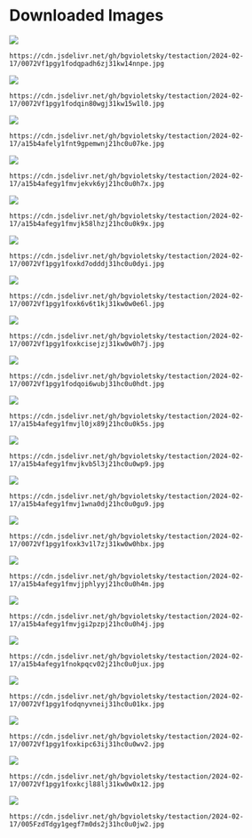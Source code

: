 # Downloaded Images

![](https://cdn.jsdelivr.net/gh/bgvioletsky/testaction/2024-02-17/0072Vf1pgy1fodqpadh6zj31kw14nnpe.jpg)
```
https://cdn.jsdelivr.net/gh/bgvioletsky/testaction/2024-02-17/0072Vf1pgy1fodqpadh6zj31kw14nnpe.jpg
```
![](https://cdn.jsdelivr.net/gh/bgvioletsky/testaction/2024-02-17/0072Vf1pgy1fodqin80wgj31kw15w1l0.jpg)
```
https://cdn.jsdelivr.net/gh/bgvioletsky/testaction/2024-02-17/0072Vf1pgy1fodqin80wgj31kw15w1l0.jpg
```
![](https://cdn.jsdelivr.net/gh/bgvioletsky/testaction/2024-02-17/a15b4afely1fnt9gpemwnj21hc0u07ke.jpg)
```
https://cdn.jsdelivr.net/gh/bgvioletsky/testaction/2024-02-17/a15b4afely1fnt9gpemwnj21hc0u07ke.jpg
```
![](https://cdn.jsdelivr.net/gh/bgvioletsky/testaction/2024-02-17/a15b4afegy1fmvjekvk6yj21hc0u0h7x.jpg)
```
https://cdn.jsdelivr.net/gh/bgvioletsky/testaction/2024-02-17/a15b4afegy1fmvjekvk6yj21hc0u0h7x.jpg
```
![](https://cdn.jsdelivr.net/gh/bgvioletsky/testaction/2024-02-17/a15b4afegy1fmvjk58lhzj21hc0u0k9x.jpg)
```
https://cdn.jsdelivr.net/gh/bgvioletsky/testaction/2024-02-17/a15b4afegy1fmvjk58lhzj21hc0u0k9x.jpg
```
![](https://cdn.jsdelivr.net/gh/bgvioletsky/testaction/2024-02-17/0072Vf1pgy1foxkd7odddj31hc0u0dyi.jpg)
```
https://cdn.jsdelivr.net/gh/bgvioletsky/testaction/2024-02-17/0072Vf1pgy1foxkd7odddj31hc0u0dyi.jpg
```
![](https://cdn.jsdelivr.net/gh/bgvioletsky/testaction/2024-02-17/0072Vf1pgy1foxk6v6t1kj31kw0w0e6l.jpg)
```
https://cdn.jsdelivr.net/gh/bgvioletsky/testaction/2024-02-17/0072Vf1pgy1foxk6v6t1kj31kw0w0e6l.jpg
```
![](https://cdn.jsdelivr.net/gh/bgvioletsky/testaction/2024-02-17/0072Vf1pgy1foxkcisejzj31kw0w0h7j.jpg)
```
https://cdn.jsdelivr.net/gh/bgvioletsky/testaction/2024-02-17/0072Vf1pgy1foxkcisejzj31kw0w0h7j.jpg
```
![](https://cdn.jsdelivr.net/gh/bgvioletsky/testaction/2024-02-17/0072Vf1pgy1fodqoi6wubj31hc0u0hdt.jpg)
```
https://cdn.jsdelivr.net/gh/bgvioletsky/testaction/2024-02-17/0072Vf1pgy1fodqoi6wubj31hc0u0hdt.jpg
```
![](https://cdn.jsdelivr.net/gh/bgvioletsky/testaction/2024-02-17/a15b4afegy1fmvjl0jx89j21hc0u0k5s.jpg)
```
https://cdn.jsdelivr.net/gh/bgvioletsky/testaction/2024-02-17/a15b4afegy1fmvjl0jx89j21hc0u0k5s.jpg
```
![](https://cdn.jsdelivr.net/gh/bgvioletsky/testaction/2024-02-17/a15b4afegy1fmvjkvb5l3j21hc0u0wp9.jpg)
```
https://cdn.jsdelivr.net/gh/bgvioletsky/testaction/2024-02-17/a15b4afegy1fmvjkvb5l3j21hc0u0wp9.jpg
```
![](https://cdn.jsdelivr.net/gh/bgvioletsky/testaction/2024-02-17/a15b4afegy1fmvj1wna0dj21hc0u0gu9.jpg)
```
https://cdn.jsdelivr.net/gh/bgvioletsky/testaction/2024-02-17/a15b4afegy1fmvj1wna0dj21hc0u0gu9.jpg
```
![](https://cdn.jsdelivr.net/gh/bgvioletsky/testaction/2024-02-17/0072Vf1pgy1foxk3v1l7zj31kw0w0hbx.jpg)
```
https://cdn.jsdelivr.net/gh/bgvioletsky/testaction/2024-02-17/0072Vf1pgy1foxk3v1l7zj31kw0w0hbx.jpg
```
![](https://cdn.jsdelivr.net/gh/bgvioletsky/testaction/2024-02-17/a15b4afegy1fmvjjphlyyj21hc0u0h4m.jpg)
```
https://cdn.jsdelivr.net/gh/bgvioletsky/testaction/2024-02-17/a15b4afegy1fmvjjphlyyj21hc0u0h4m.jpg
```
![](https://cdn.jsdelivr.net/gh/bgvioletsky/testaction/2024-02-17/a15b4afegy1fmvjgi2pzpj21hc0u0h4j.jpg)
```
https://cdn.jsdelivr.net/gh/bgvioletsky/testaction/2024-02-17/a15b4afegy1fmvjgi2pzpj21hc0u0h4j.jpg
```
![](https://cdn.jsdelivr.net/gh/bgvioletsky/testaction/2024-02-17/a15b4afegy1fnokpqcv02j21hc0u0jux.jpg)
```
https://cdn.jsdelivr.net/gh/bgvioletsky/testaction/2024-02-17/a15b4afegy1fnokpqcv02j21hc0u0jux.jpg
```
![](https://cdn.jsdelivr.net/gh/bgvioletsky/testaction/2024-02-17/0072Vf1pgy1fodqnyvneij31hc0u01kx.jpg)
```
https://cdn.jsdelivr.net/gh/bgvioletsky/testaction/2024-02-17/0072Vf1pgy1fodqnyvneij31hc0u01kx.jpg
```
![](https://cdn.jsdelivr.net/gh/bgvioletsky/testaction/2024-02-17/0072Vf1pgy1foxkipc63ij31hc0u0wv2.jpg)
```
https://cdn.jsdelivr.net/gh/bgvioletsky/testaction/2024-02-17/0072Vf1pgy1foxkipc63ij31hc0u0wv2.jpg
```
![](https://cdn.jsdelivr.net/gh/bgvioletsky/testaction/2024-02-17/0072Vf1pgy1foxkcjl88lj31kw0w0x12.jpg)
```
https://cdn.jsdelivr.net/gh/bgvioletsky/testaction/2024-02-17/0072Vf1pgy1foxkcjl88lj31kw0w0x12.jpg
```
![](https://cdn.jsdelivr.net/gh/bgvioletsky/testaction/2024-02-17/005FzdTdgy1gegf7m0ds2j31hc0u0jw2.jpg)
```
https://cdn.jsdelivr.net/gh/bgvioletsky/testaction/2024-02-17/005FzdTdgy1gegf7m0ds2j31hc0u0jw2.jpg
```
